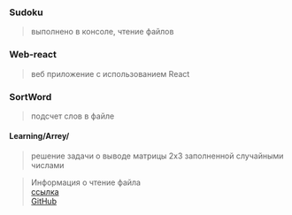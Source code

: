 ### Sudoku 
> выполнено в консоле, чтение файлов       
### Web-react
> веб приложение с использованием React


### SortWord 
> подсчет слов в файле 

#### Learning/Arrey/
> решение задачи о выводе матрицы 2х3 заполненной случайными числами    

> Информация о чтение файла     
> [ссылка](https://www.fandroid.info/7-osnovy-kotlin-fajlovye-operatsii/)    
> [GitHub](https://github.com/ilya-uzun/Kotlin/blob/master/Sudoku/src/main/kotlin/com/ilya/sudoku/main.kt)   

